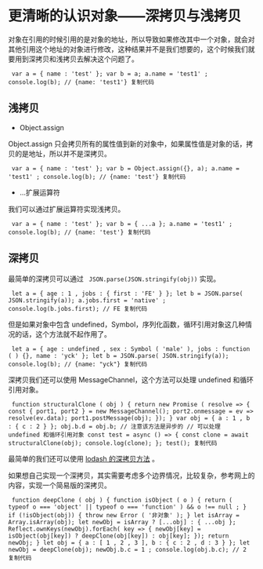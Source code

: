 # 更清晰的认识对象——深拷贝与浅拷贝 #

对象在引用的时候引用的是对象的地址，所以导致如果修改其中一个对象，就会对其他引用这个地址的对象进行修改，这种结果并不是我们想要的，这个时候我们就要用到深拷贝和浅拷贝去解决这个问题了。

` var a = { name : 'test' }; var b = a; a.name = 'test1' ; console.log(b); // {name: 'test1'} 复制代码`

## 浅拷贝 ##

* Object.assign

Object.assign 只会拷贝所有的属性值到新的对象中，如果属性值是对象的话，拷贝的是地址，所以并不是深拷贝。

` var a = { name : 'test' }; var b = Object.assign({}, a); a.name = 'test1' ; console.log(b); // {name: 'test'} 复制代码`

* ...扩展运算符

我们可以通过扩展运算符实现浅拷贝。

` var a = { name : 'test' }; var b = { ...a }; a.name = 'test1' ; console.log(b); // {name: 'test'} 复制代码`

## 深拷贝 ##

最简单的深拷贝可以通过 ` JSON.parse(JSON.stringify(obj))` 实现。

` let a = { age : 1 , jobs : { first : 'FE' } }; let b = JSON.parse( JSON.stringify(a)); a.jobs.first = 'native' ; console.log(b.jobs.first); // FE 复制代码`

但是如果对象中包含 undefined，Symbol，序列化函数，循环引用对象这几种情况的话，这个方法就不起作用了。

` let a = { age : undefined , sex : Symbol ( 'male' ), jobs : function ( ) {}, name : 'yck' }; let b = JSON.parse( JSON.stringify(a)); console.log(b); // {name: "yck"} 复制代码`

深拷贝我们还可以使用 MessageChannel，这个方法可以处理 undefined 和循环引用对象。

` function structuralClone ( obj ) { return new Promise ( resolve => { const { port1, port2 } = new MessageChannel(); port2.onmessage = ev => resolve(ev.data); port1.postMessage(obj); }); } var obj = { a : 1 , b : { c : 2 } }; obj.b.d = obj.b; // 注意该方法是异步的 // 可以处理 undefined 和循环引用对象 const test = async () => { const clone = await structuralClone(obj); console.log(clone); }; test(); 复制代码`

最简单的我们还可以使用 [lodash 的深拷贝方法]( https://link.juejin.im?target=https%3A%2F%2Flodash.com%2Fdocs%2F4.17.11%23cloneDeep ) 。

如果想自己实现一个深拷贝，其实需要考虑多个边界情况，比较复杂，参考网上的内容，实现一个简易版的深拷贝。

` function deepClone ( obj ) { function isObject ( o ) { return ( typeof o === 'object' || typeof o === 'function' ) && o !== null ; } if (!isObject(obj)) { throw new Error ( '非对象' ); } let isArray = Array.isArray(obj); let newObj = isArray ? [...obj] : { ...obj }; Reflect.ownKeys(newObj).forEach( key => { newObj[key] = isObject(obj[key]) ? deepClone(obj[key]) : obj[key]; }); return newObj; } let obj = { a : [ 1 , 2 , 3 ], b : { c : 2 , d : 3 } }; let newObj = deepClone(obj); newObj.b.c = 1 ; console.log(obj.b.c); // 2 复制代码`